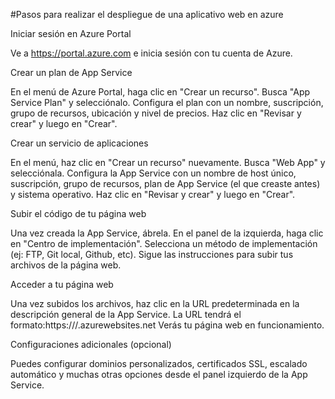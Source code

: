 #Pasos para realizar el despliegue de una aplicativo web en azure


Iniciar sesión en Azure Portal

Ve a https://portal.azure.com e inicia sesión con tu cuenta de Azure.


Crear un plan de App Service

En el menú de Azure Portal, haga clic en "Crear un recurso".
Busca "App Service Plan" y selecciónalo.
Configura el plan con un nombre, suscripción, grupo de recursos, ubicación y nivel de precios.
Haz clic en "Revisar y crear" y luego en "Crear".


Crear un servicio de aplicaciones

En el menú, haz clic en "Crear un recurso" nuevamente.
Busca "Web App" y selecciónala.
Configura la App Service con un nombre de host único, suscripción, grupo de recursos, plan de App Service (el que creaste antes) y sistema operativo.
Haz clic en "Revisar y crear" y luego en "Crear".


Subir el código de tu página web

Una vez creada la App Service, ábrela.
En el panel de la izquierda, haga clic en "Centro de implementación".
Selecciona un método de implementación (ej: FTP, Git local, Github, etc).
Sigue las instrucciones para subir tus archivos de la página web.


Acceder a tu página web

Una vez subidos los archivos, haz clic en la URL predeterminada en la descripción general de la App Service.
La URL tendrá el formato:https:///<nombre-app-service>.azurewebsites.net
Verás tu página web en funcionamiento.


Configuraciones adicionales (opcional)

Puedes configurar dominios personalizados, certificados SSL, escalado automático y muchas otras opciones desde el panel izquierdo de la App Service.
